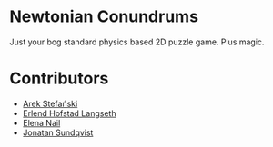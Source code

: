 # Newtonian Conundrums
Just your bog standard physics based 2D puzzle game. Plus magic.


# Contributors
- [Arek Stefański]()
- [Erlend Hofstad Langseth]()
- [Elena Nail]()
- [Jonatan Sundqvist](mailto:jonatanhsundqvist@gmail.com)
